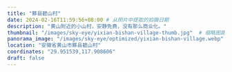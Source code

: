 ```yaml
---
title: "黟县碧山村"
date: 2024-02-16T11:59:56+08:00 # 从照片中提取的拍摄日期
description: "黄山附近的小山村，安静免费，没有那么商业化。"
thumbnail: "/images/sky-eye/yixian-bishan-village-thumb.jpg"  # 缩略图路径
panorama_image: "/images/sky-eye/optimized/yixian-bishan-village.webp"   # 优化后的全景图路径
location: "安徽省黄山市黟县碧山村"
coordinates: "29.951539,117.908606"
draft: false
---
```

